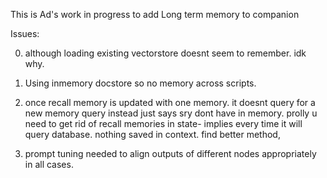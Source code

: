 This is Ad's work in progress to add Long term memory to companion

Issues:

0. although loading existing vectorstore doesnt seem to remember. idk why.
1. Using inmemory docstore so no memory across scripts.
2. once recall memory is updated with one memory. it doesnt query for a new memory query instead just says sry dont have in memory. prolly u need to get rid of recall memories in state- implies every time it will query database. nothing saved in context. find better method,

3. prompt tuning needed to align outputs of different nodes appropriately in all cases.
